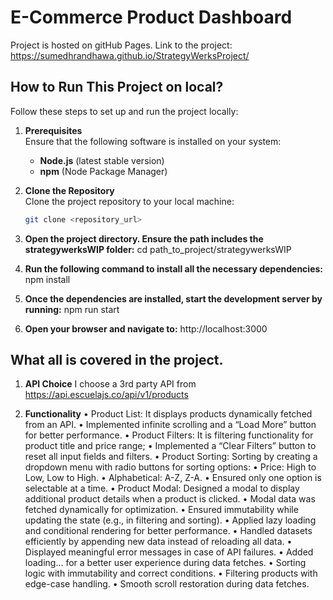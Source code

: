 # E-Commerce Product Dashboard

Project is hosted on gitHub Pages.
Link to the project: https://sumedhrandhawa.github.io/StrategyWerksProject/

## How to Run This Project on local?

Follow these steps to set up and run the project locally:

1. **Prerequisites**  
   Ensure that the following software is installed on your system:
   - **Node.js** (latest stable version)
   - **npm** (Node Package Manager)

2. **Clone the Repository**  
   Clone the project repository to your local machine:
   ```bash
   git clone <repository_url>

3. **Open the project directory. Ensure the path includes the strategywerksWIP folder:**
   cd path_to_project/strategywerksWIP

4. **Run the following command to install all the necessary dependencies:**
   npm install

5. **Once the dependencies are installed, start the development server by running:**
   npm run start
   
6. **Open your browser and navigate to:**
   http://localhost:3000


## What all is covered in the project.

1. **API Choice**
   I choose a 3rd party API from https://api.escuelajs.co/api/v1/products

2. **Functionality**
   •	Product List: It displays products dynamically fetched from an API.
	•	Implemented infinite scrolling and a “Load More” button for better performance.
	•	Product Filters: It is filtering functionality for product title and price range;
	•	Implemented a “Clear Filters” button to reset all input fields and filters.
	•	Product Sorting: Sorting by creating a dropdown menu with radio buttons for sorting options:
	•	Price: High to Low, Low to High.
	•	Alphabetical: A-Z, Z-A.
	•	Ensured only one option is selectable at a time.
	•	Product Modal: Designed a modal to display additional product details when a product is clicked.
	•	Modal data was fetched dynamically for optimization.
   •	Ensured immutability while updating the state (e.g., in filtering and sorting).
	•	Applied lazy loading and conditional rendering for better performance.
	•	Handled datasets efficiently by appending new data instead of reloading all data.
   •	Displayed meaningful error messages in case of API failures.
	•	Added loading... for a better user experience during data fetches.
   •	Sorting logic with immutability and correct conditions.
	•	Filtering products with edge-case handling.
	•	Smooth scroll restoration during data fetches.